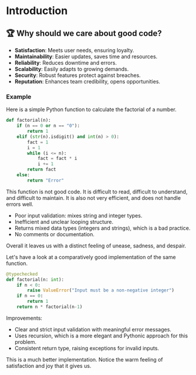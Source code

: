 # Introduction

## 🏆 Why should we care about good code?

-   **Satisfaction**: Meets user needs, ensuring loyalty.
-   **Maintainability**: Easier updates, saves time and resources.
-   **Reliability**: Reduces downtime and errors.
-   **Scalability**: Easily adapts to growing demands.
-   **Security**: Robust features protect against breaches.
-   **Reputation**: Enhances team credibility, opens opportunities.

### Example

Here is a simple Python function to calculate the factorial of a number.

```python
def factorial(n):
    if (n == 0 or n == "0"):
        return 1
    elif (str(n).isdigit() and int(n) > 0):
        fact = 1
        i = 1
        while (i <= n):
            fact = fact * i
            i += 1
        return fact
    else:
        return "Error"
```

This function is not good code.
It is difficult to read, difficult to understand, and difficult to maintain.
It is also not very efficient, and does not handle errors well.

-   Poor input validation: mixes string and integer types.
-   Inefficient and unclear looping structure.
-   Returns mixed data types (integers and strings), which is a bad practice.
-   No comments or documentation.

Overall it leaves us with a distinct feeling of unease, sadness, and despair.

Let's have a look at a comparatively good implementation of the same function.

```python
@typechecked
def factorial(n: int):
    if n < 0:
        raise ValueError("Input must be a non-negative integer")
    if n == 0:
        return 1
    return n * factorial(n-1)
```

Improvements:

-   Clear and strict input validation with meaningful error messages.
-   Uses recursion, which is a more elegant and Pythonic approach for this problem.
-   Consistent return type, raising exceptions for invalid inputs.

This is a much better implementation.
Notice the warm feeling of satisfaction and joy that it gives us.
